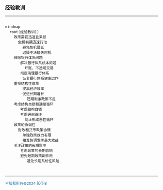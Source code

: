 ###  经验教训
---
```mermaid

mindmap
  root(经验教训))
    政策需要迅速且果断
      危机初期迅速行动
        避免危机蔓延
        迟疑不决错失时机
    根除银行体系问题
       解决银行体系根本问题
         坏账、不透明交易
       彻底清理银行体系
        恢复银行体系健康运作
    重视结构性改革
        提高经济效率
        促进长期增长
          短期刺激政策不足
    考虑结构自锁和通缩循环
       考虑结构自锁
       考虑通缩循环
         防止形成恶性循环
    政策的协调性
      财政和货币政策协调
        单独政策效力有限
        相互协调发挥最大效益
    关注政策的长期影响
       考虑政策的长期影响
       避免短期政策副作用
          避免长期系统性风险



```
---
<span style="color:#1f77b4; font-weight:; font-size:12px;">☞版权所有©2024 长征♛</span>